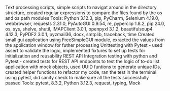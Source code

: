 Text processing scripts, simple scripts to navigat around in the directory structure, created regular expressions to compare the files found by the os and os.path modules
Tools: Python 3.12.3, pip, PyCharm, Selenium 4.19.0, webbrowser, requests 2.31.0, PyAutoGUI 0.9.54, re, pyperclip 1.8.2, pip 24.0, os, sys, shelve, shutil, IMAPClient 3.0.1, openpyxl 3.1.2, beautifulsoup4 4.12.3, PyPDF2 3.0.1, pyzmail36, docx, smtplib, traceback, time
Created small gui application using FreeSimpleGUI module, exracted the values from the application window for futher processing
Unittesting with Pytest - used assert to validate the logic, implemented fixtures to set up tests for initialization and reusability
REST API Integration testing with python and Pytest - created tests for REST API endpoints to test the logic of to-do list application with mock objects, used UUID funtions to generate unique IDs, created helper functions
to refactor my code, ran the test in the terminal using pytest, did sanity check to make sure all the tests successfully passed
Tools:  pytest, 8.3.2, Python 3.12.3, request, typing, Mock
